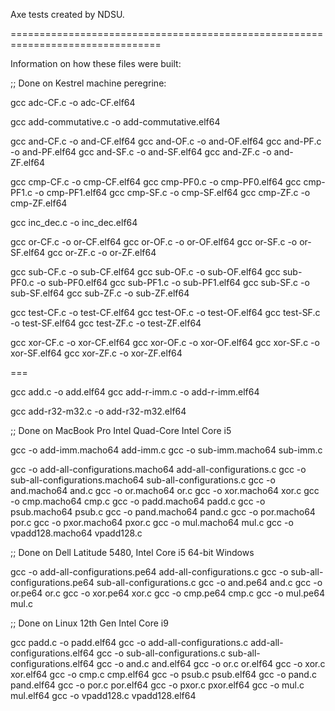 Axe tests created by NDSU.

================================================================================

Information on how these files were built:

;; Done on Kestrel machine peregrine:

gcc adc-CF.c -o adc-CF.elf64

gcc add-commutative.c -o add-commutative.elf64

gcc and-CF.c -o and-CF.elf64
gcc and-OF.c -o and-OF.elf64
gcc and-PF.c -o and-PF.elf64
gcc and-SF.c -o and-SF.elf64
gcc and-ZF.c -o and-ZF.elf64

gcc cmp-CF.c -o cmp-CF.elf64
gcc cmp-PF0.c -o cmp-PF0.elf64
gcc cmp-PF1.c -o cmp-PF1.elf64
gcc cmp-SF.c -o cmp-SF.elf64
gcc cmp-ZF.c -o cmp-ZF.elf64

gcc inc_dec.c -o inc_dec.elf64

gcc or-CF.c -o or-CF.elf64
gcc or-OF.c -o or-OF.elf64
gcc or-SF.c -o or-SF.elf64
gcc or-ZF.c -o or-ZF.elf64

gcc sub-CF.c -o sub-CF.elf64
gcc sub-OF.c -o sub-OF.elf64
gcc sub-PF0.c -o sub-PF0.elf64
gcc sub-PF1.c -o sub-PF1.elf64
gcc sub-SF.c -o sub-SF.elf64
gcc sub-ZF.c -o sub-ZF.elf64

gcc test-CF.c -o test-CF.elf64
gcc test-OF.c -o test-OF.elf64
gcc test-SF.c -o test-SF.elf64
gcc test-ZF.c -o test-ZF.elf64

gcc xor-CF.c -o xor-CF.elf64
gcc xor-OF.c -o xor-OF.elf64
gcc xor-SF.c -o xor-SF.elf64
gcc xor-ZF.c -o xor-ZF.elf64

===

gcc add.c -o add.elf64
gcc add-r-imm.c -o add-r-imm.elf64

gcc add-r32-m32.c -o add-r32-m32.elf64

;; Done on MacBook Pro Intel Quad-Core Intel Core i5

gcc -o add-imm.macho64 add-imm.c
gcc -o sub-imm.macho64 sub-imm.c

gcc -o add-all-configurations.macho64 add-all-configurations.c
gcc -o sub-all-configurations.macho64 sub-all-configurations.c
gcc -o and.macho64 and.c
gcc -o or.macho64 or.c
gcc -o xor.macho64 xor.c
gcc -o cmp.macho64 cmp.c
gcc -o padd.macho64 padd.c
gcc -o psub.macho64 psub.c
gcc -o pand.macho64 pand.c
gcc -o por.macho64 por.c
gcc -o pxor.macho64 pxor.c
gcc -o mul.macho64 mul.c
gcc -o vpadd128.macho64 vpadd128.c

;; Done on Dell Latitude 5480, Intel Core i5 64-bit Windows

gcc -o add-all-configurations.pe64 add-all-configurations.c
gcc -o sub-all-configurations.pe64 sub-all-configurations.c
gcc -o and.pe64 and.c
gcc -o or.pe64 or.c
gcc -o xor.pe64 xor.c
gcc -o cmp.pe64 cmp.c
gcc -o mul.pe64 mul.c


;; Done on Linux 12th Gen Intel Core i9

gcc padd.c -o padd.elf64
gcc -o add-all-configurations.c add-all-configurations.elf64
gcc -o sub-all-configurations.c sub-all-configurations.elf64
gcc -o and.c and.elf64
gcc -o or.c or.elf64
gcc -o xor.c xor.elf64
gcc -o cmp.c cmp.elf64
gcc -o psub.c psub.elf64
gcc -o pand.c pand.elf64
gcc -o por.c por.elf64
gcc -o pxor.c pxor.elf64
gcc -o mul.c mul.elf64
gcc -o vpadd128.c vpadd128.elf64